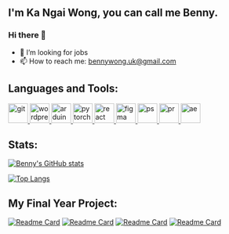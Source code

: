 ## I'm Ka Ngai Wong, you can call me Benny.
### Hi there 👋
- 🤔 I’m looking for jobs
- 📫 How to reach me: bennywong.uk@gmail.com

## Languages and Tools:
<a href="https://git-scm.com/" target="_blank" rel="noreferrer"> <img src="https://www.vectorlogo.zone/logos/git-scm/git-scm-icon.svg" alt="git" width="40" height="40"/> </a>
<a href="https://wordpress.com/" target="_blank" rel="noreferrer"> <img src="https://www.vectorlogo.zone/logos/wordpress/wordpress-icon.svg" alt="wordpress" width="40" height="40"/> </a>
<a href="https://www.arduino.cc/" target="_blank" rel="noreferrer"> <img src="https://www.vectorlogo.zone/logos/arduino/arduino-icon.svg" alt="arduino" width="40" height="40"/> </a>
<a href="https://pytorch.org/" target="_blank" rel="noreferrer"> <img src="https://www.vectorlogo.zone/logos/pytorch/pytorch-icon.svg" alt="pytorch" width="40" height="40"/> </a>
<a href="https://reactnative.dev/" target="_blank" rel="noreferrer"> <img src="https://www.vectorlogo.zone/logos/reactjs/reactjs-icon.svg" alt="react" width="40" height="40"/> </a>
<a href="https://www.figma.com/" target="_blank" rel="noreferrer"> <img src="https://www.vectorlogo.zone/logos/figma/figma-icon.svg" alt="figma" width="40" height="40"/> </a>
<a href="https://www.adobe.com/products/photoshop.html" target="_blank" rel="noreferrer"> <img src="https://seeklogo.com/images/A/adobe-photoshop-logo-7B88D7B5AA-seeklogo.com.png" alt="ps" width="40" height="40"/> </a>
<a href="https://www.adobe.com/products/premiere.html" target="_blank" rel="noreferrer"> <img src="https://seeklogo.com/images/A/adobe-premiere-logo-0B31ECF881-seeklogo.com.png" alt="pr" width="40" height="40"/> </a>
<a href="https://www.adobe.com/products/aftereffects.html" target="_blank" rel="noreferrer"> <img src="https://seeklogo.com/images/A/adobe-after-effects-logo-960B473FE4-seeklogo.com.png" alt="ae" width="40" height="40"/> </a>

## Stats:
[![Benny's GitHub stats](https://github-readme-stats.vercel.app/api?username=bennywong3)](https://github.com/bennywong3/github-readme-stats)

[![Top Langs](https://github-readme-stats.vercel.app/api/top-langs/?username=bennywong3&layout=compact)](https://github.com/bennywong3/github-readme-stats)

## My Final Year Project:
<!-- <a href="https://github.com/bennywong3/Play-Connect4-with-Robotic-Arm-via-App">
  <img align="center" src="https://github-readme-stats.vercel.app/api/pin/?username=bennywong3&repo=Play-Connect4-with-Robotic-Arm-via-App" />
</a>
<a href="https://github.com/bennywong3/c4solver-android-library">
  <img align="center" src="https://github-readme-stats.vercel.app/api/pin/?username=bennywong3&repo=c4solver-android-library" />
</a>
<a href="https://github.com/bennywong3/robotic-arm-arduino">
  <img align="center" src="https://github-readme-stats.vercel.app/api/pin/?username=bennywong3&repo=robotic-arm-arduino" />
</a> -->

[![Readme Card](https://github-readme-stats.vercel.app/api/pin/?username=bennywong3&repo=Play-Connect4-with-Robotic-Arm-via-App)](https://github.com/bennywong3/Play-Connect4-with-Robotic-Arm-via-App)
[![Readme Card](https://github-readme-stats.vercel.app/api/pin/?username=bennywong3&repo=c4solver-android-library)](https://github.com/bennywong3/c4solver-android-library)
[![Readme Card](https://github-readme-stats.vercel.app/api/pin/?username=bennywong3&repo=robotic-arm-arduino)](https://github.com/bennywong3/robotic-arm-arduino)
[![Readme Card](https://github-readme-stats.vercel.app/api/pin/?username=bennywong3&repo=connect4solver-cpp)](https://github.com/bennywong3/connect4solver-cpp)

<!-- <a href="https://github.com/bennywong3/connect4solver-cpp">
  <img align="center" src="https://github-readme-stats.vercel.app/api/pin/?username=bennywong3&repo=connect4solver-cpp" />
</a> -->

<!--
**bennywong3/bennywong3** is a ✨ _special_ ✨ repository because its `README.md` (this file) appears on your GitHub profile.

Here are some ideas to get you started:

- 🔭 I’m currently working on ...
- 🌱 I’m currently learning ...
- 👯 I’m looking to collaborate on ...
- 🤔 I’m looking for help with ...
- 💬 Ask me about ...
- 📫 How to reach me: ...
- 😄 Pronouns: ...
- ⚡ Fun fact: ...
-->
